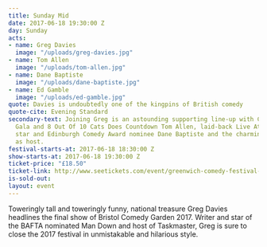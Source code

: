 ```yaml
---
title: Sunday Mid
date: 2017-06-18 19:30:00 Z
day: Sunday
acts:
- name: Greg Davies
  image: "/uploads/greg-davies.jpg"
- name: Tom Allen
  image: "/uploads/tom-allen.jpg"
- name: Dane Baptiste
  image: "/uploads/dane-baptiste.jpg"
- name: Ed Gamble
  image: "/uploads/ed-gamble.jpg"
quote: Davies is undoubtedly one of the kingpins of British comedy
quote-cite: Evening Standard
secondary-text: Joining Greg is an astounding supporting line-up with C4’s Comedy
  Gala and 8 Out Of 10 Cats Does Countdown Tom Allen, laid-back Live At The Apollo
  star and Edinburgh Comedy Award nominee Dane Baptiste and the charming Ed Gamble
  as host.
festival-starts-at: 2017-06-18 18:30:00 Z
show-starts-at: 2017-06-18 19:30:00 Z
ticket-price: "£18.50"
ticket-link: http://www.seetickets.com/event/greenwich-comedy-festival-adam-buxton-bug/big-top-greenwich-comedy-festival/983596/
is-sold-out: 
layout: event
---
```


Toweringly tall and toweringly funny, national treasure Greg Davies headlines the final show of Bristol Comedy Garden 2017. Writer and star of the BAFTA nominated Man Down and host of Taskmaster, Greg is sure to close the 2017 festival in unmistakable and hilarious style.